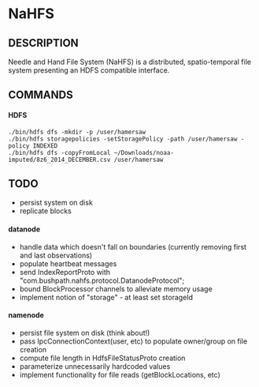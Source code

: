 # NaHFS
## DESCRIPTION
Needle and Hand File System (NaHFS) is a distributed, spatio-temporal file system presenting an HDFS compatible interface.

## COMMANDS
#### HDFS
    ./bin/hdfs dfs -mkdir -p /user/hamersaw
    ./bin/hdfs storagepolicies -setStoragePolicy -path /user/hamersaw -policy INDEXED
    ./bin/hdfs dfs -copyFromLocal ~/Downloads/noaa-imputed/8z6_2014_DECEMBER.csv /user/hamersaw

## TODO
- persist system on disk
- replicate blocks
#### datanode
- handle data which doesn't fall on boundaries (currently removing first and last observations)
- populate heartbeat messages
- send IndexReportProto with "com.bushpath.nahfs.protocol.DatanodeProtocol";
- bound BlockProcessor channels to alleviate memory usage
- implement notion of "storage" - at least set storageId
#### namenode
- persist file system on disk (think about!)
- pass IpcConnectionContext(user, etc) to populate owner/group on file creation
- compute file length in HdfsFileStatusProto creation
- parameterize unnecessarily hardcoded values
- implement functionality for file reads (getBlockLocations, etc)
